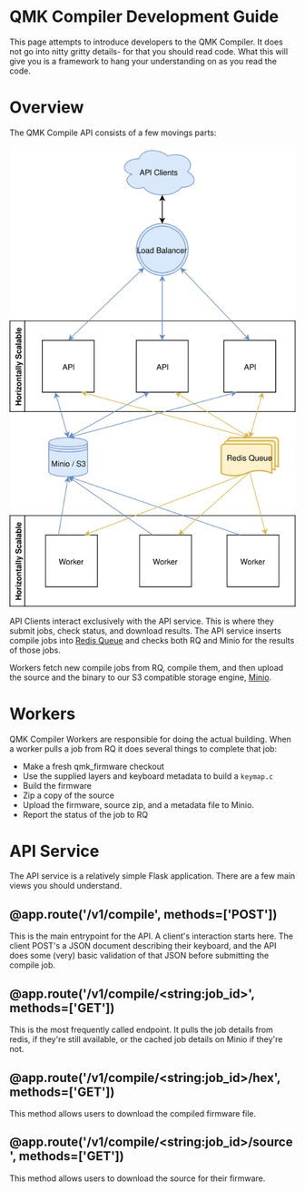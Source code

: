 # QMK Compiler Development Guide

This page attempts to introduce developers to the QMK Compiler. It does not go into nitty gritty details- for that you should read code. What this will give you is a framework to hang your understanding on as you read the code.

# Overview

The QMK Compile API consists of a few movings parts:

![Architecture Diagram](architecture.svg)

API Clients interact exclusively with the API service. This is where they submit jobs, check status, and download results. The API service inserts compile jobs into [Redis Queue](http://python-rq.org) and checks both RQ and Minio for the results of those jobs.

Workers fetch new compile jobs from RQ, compile them, and then upload the source and the binary to our S3 compatible storage engine, [Minio](http://minio.io).

# Workers

QMK Compiler Workers are responsible for doing the actual building. When a worker pulls a job from RQ it does several things to complete that job:

* Make a fresh qmk_firmware checkout
* Use the supplied layers and keyboard metadata to build a `keymap.c`
* Build the firmware
* Zip a copy of the source
* Upload the firmware, source zip, and a metadata file to Minio.
* Report the status of the job to RQ

# API Service

The API service is a relatively simple Flask application. There are a few main views you should understand.

## @app.route('/v1/compile', methods=['POST'])

This is the main entrypoint for the API. A client's interaction starts here. The client POST's a JSON document describing their keyboard, and the API does some (very) basic validation of that JSON before submitting the compile job.

## @app.route('/v1/compile/&lt;string:job_id&gt;', methods=['GET'])

This is the most frequently called endpoint. It pulls the job details from redis, if they're still available, or the cached job details on Minio if they're not.

## @app.route('/v1/compile/&lt;string:job_id&gt;/hex', methods=['GET'])

This method allows users to download the compiled firmware file.

## @app.route('/v1/compile/&lt;string:job_id&gt;/source', methods=['GET'])

This method allows users to download the source for their firmware.
